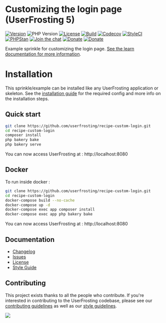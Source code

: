 # Customizing the login page (UserFrosting 5)

[![Version](https://img.shields.io/github/v/release/userfrosting/recipe-custom-login?include_prereleases)](https://github.com/userfrosting/recipe-custom-login/releases)
![PHP Version](https://img.shields.io/badge/php-%5E8.1-brightgreen)
[![License](https://img.shields.io/badge/license-MIT-brightgreen.svg)](LICENSE.md)
[![Build](https://img.shields.io/github/actions/workflow/status/userfrosting/recipe-custom-login/Build.yml?branch=5.0&logo=github)](https://github.com/userfrosting/recipe-custom-login/actions)
[![Codecov](https://codecov.io/gh/userfrosting/recipe-custom-login/branch/5.0/graph/badge.svg)](https://app.codecov.io/gh/userfrosting/recipe-custom-login/branch/5.0)
[![StyleCI](https://github.styleci.io/repos/793283029/shield?branch=5.0&style=flat)](https://github.styleci.io/repos/793283029)
[![PHPStan](https://img.shields.io/github/actions/workflow/status/userfrosting/recipe-custom-login/PHPStan.yml?branch=5.0&label=PHPStan)](https://github.com/userfrosting/recipe-custom-login/actions/workflows/PHPStan.yml)
[![Join the chat](https://img.shields.io/badge/Chat-UserFrosting-brightgreen?logo=Rocket.Chat)](https://chat.userfrosting.com)
[![Donate](https://img.shields.io/badge/Open_Collective-Donate-blue?logo=Open%20Collective)](https://opencollective.com/userfrosting#backer)
[![Donate](https://img.shields.io/badge/Ko--fi-Donate-blue?logo=ko-fi&logoColor=white)](https://ko-fi.com/lcharette)

Example sprinkle for customizing the login page. [See the learn documentation for more information](https://learn.userfrosting.com/recipes/custom-login-page).

# Installation

This sprinkle/example can be installed like any UserFrosting application or skeleton. See the [installation guide](https://learn.userfrosting.com/installation) for the required config and more info on the installation steps.

## Quick start

```bash
git clone https://github.com/userfrosting/recipe-custom-login.git
cd recipe-custom-login
composer install
php bakery bake
php bakery serve
```

You can now access UserFrosting at : http://localhost:8080

## Docker 

To run inside docker :
```bash
git clone https://github.com/userfrosting/recipe-custom-login.git
cd recipe-custom-login
docker-compose build --no-cache
docker-compose up -d
docker-compose exec app composer install
docker-compose exec app php bakery bake
```

You can now access UserFrosting at : http://localhost:8080

## Documentation
- [Changelog](CHANGELOG.md)
- [Issues](https://github.com/userfrosting/UserFrosting/issues)
- [License](LICENSE.md)
- [Style Guide](https://github.com/userfrosting/.github/blob/main/.github/STYLE-GUIDE.md)

## Contributing

This project exists thanks to all the people who contribute. If you're interested in contributing to the UserFrosting codebase, please see our [contributing guidelines](https://github.com/userfrosting/.github/blob/main/.github/CONTRIBUTING.md) as well as our [style guidelines](https://github.com/userfrosting/.github/blob/main/.github/STYLE-GUIDE.md).

[![](https://opencollective.com/userfrosting/contributors.svg?width=890&button=true)](https://github.com/userfrosting/sprinkle-core/graphs/contributors)